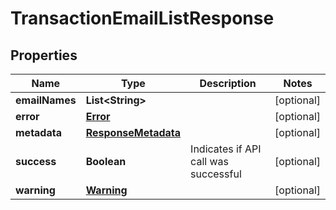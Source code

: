 

# TransactionEmailListResponse


## Properties

| Name | Type | Description | Notes |
|------------ | ------------- | ------------- | -------------|
|**emailNames** | **List&lt;String&gt;** |  |  [optional] |
|**error** | [**Error**](Error.md) |  |  [optional] |
|**metadata** | [**ResponseMetadata**](ResponseMetadata.md) |  |  [optional] |
|**success** | **Boolean** | Indicates if API call was successful |  [optional] |
|**warning** | [**Warning**](Warning.md) |  |  [optional] |




